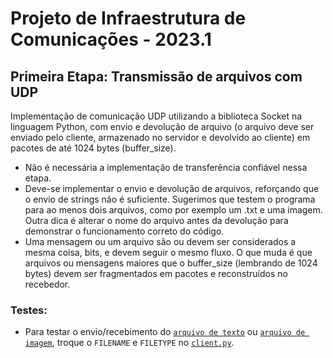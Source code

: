 # Projeto de Infraestrutura de Comunicações - 2023.1

## Primeira Etapa: Transmissão de arquivos com UDP

Implementação de comunicação UDP utilizando a biblioteca Socket na linguagem Python, com envio e devolução de arquivo (o arquivo deve ser enviado pelo cliente, armazenado no servidor e devolvido ao cliente) em pacotes de até 1024 bytes (buffer_size).

- Não é necessária a implementação de transferência confiável nessa etapa.
- Deve-se implementar o envio e devolução de arquivos, reforçando que o envio de strings não é suficiente. Sugerimos que testem o programa para ao menos dois arquivos, como por exemplo um .txt e uma imagem. Outra dica é alterar o nome do arquivo antes da devolução para demonstrar o funcionamento correto do código.
- Uma mensagem ou um arquivo são ou devem ser considerados a mesma coisa, bits, e devem seguir o mesmo fluxo. O que muda é que arquivos ou mensagens maiores que o buffer_size (lembrando de 1024 bytes) devem ser fragmentados em pacotes e reconstruídos no recebedor. 

### Testes:
- Para testar o envio/recebimento do [`arquivo de texto`](/musica.txt) ou [`arquivo de imagem`](/pato.jpg), troque o `FILENAME` e `FILETYPE` no [`client.py`](/client.py).
